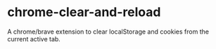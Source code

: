 # chrome-clear-and-reload

A chrome/brave extension to clear localStorage and cookies from the current active tab.
